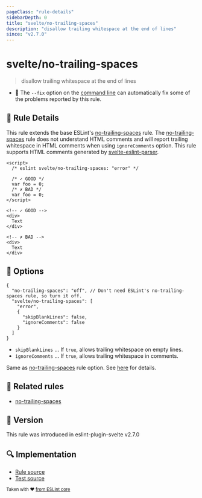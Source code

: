 ```yaml
---
pageClass: "rule-details"
sidebarDepth: 0
title: "svelte/no-trailing-spaces"
description: "disallow trailing whitespace at the end of lines"
since: "v2.7.0"
---
```


# svelte/no-trailing-spaces

> disallow trailing whitespace at the end of lines

- :wrench: The `--fix` option on the [command line](https://eslint.org/docs/user-guide/command-line-interface#fixing-problems) can automatically fix some of the problems reported by this rule.

## :book: Rule Details

This rule extends the base ESLint's [no-trailing-spaces] rule. The [no-trailing-spaces] rule does not understand HTML comments and will report trailing whitespace in HTML comments when using `ignoreComments` option.
This rule supports HTML comments generated by [svelte-eslint-parser].

[svelte-eslint-parser]: https://github.com/ota-meshi/svelte-eslint-parser

<ESLintCodeBlock fix>

<!-- prettier-ignore-start -->
<!--eslint-skip-->

```svelte
<script>
  /* eslint svelte/no-trailing-spaces: "error" */

  /* ✓ GOOD */
  var foo = 0;
  /* ✗ BAD */
  var foo = 0;  
</script>

<!-- ✓ GOOD -->
<div>
  Text
</div>

<!-- ✗ BAD -->
<div>  
  Text  
</div>
```

<!-- prettier-ignore-end -->

</ESLintCodeBlock>

## :wrench: Options

```jsonc
{
  "no-trailing-spaces": "off", // Don't need ESLint's no-trailing-spaces rule, so turn it off.
  "svelte/no-trailing-spaces": [
    "error",
    {
      "skipBlankLines": false,
      "ignoreComments": false
    }
  ]
}
```

- `skipBlankLines` ... If `true`, allows trailing whitespace on empty lines.
- `ignoreComments` ... If `true`, allows trailing whitespace in comments.

Same as [no-trailing-spaces] rule option. See [here](https://eslint.org/docs/rules/no-trailing-spaces#options) for details.

## :couple: Related rules

- [no-trailing-spaces]

[no-trailing-spaces]: https://eslint.org/docs/rules/no-trailing-spaces

## :rocket: Version

This rule was introduced in eslint-plugin-svelte v2.7.0

## :mag: Implementation

- [Rule source](https://github.com/ota-meshi/eslint-plugin-svelte/blob/main/src/rules/no-trailing-spaces.ts)
- [Test source](https://github.com/ota-meshi/eslint-plugin-svelte/blob/main/tests/src/rules/no-trailing-spaces.ts)

<sup>Taken with ❤️ [from ESLint core](https://eslint.org/docs/rules/no-trailing-spaces)</sup>
